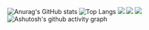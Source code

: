 ![Anurag's GitHub stats](https://github-readme-stats.vercel.app/api?username=qunqingrihe)
![Top Langs](https://github-readme-stats.vercel.app/api/top-langs/?username=qunqingrihe)
<img src="https://img.shields.io/badge/-HTML5-E34F26?style=flat-square&logo=html5&logoColor=white" /> 
<img src="https://img.shields.io/badge/-CSS3-1572B6?style=flat-square&logo=css3" /> 
<img src="https://img.shields.io/badge/-JavaScript-oringe?style=flat-square&logo=javascript" />
![Ashutosh's github activity graph](https://github-readme-activity-graph.vercel.app/graph?username=qunqingrihe)
